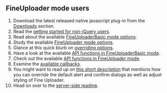 ## FineUploader mode users ##
1. Download the latest released native javascript plug-in from the [Downloads](http://fineuploader.com/downloads.html) section.
2. Read the [getting started for non-jQuery users](native-getting-started.md).
3. Read about the available [FineUploaderBasic mode options](options-fineuploaderbasic.md).
4. Study the available [FineUploader mode options](options-fineuploader.md).
5. Glance at this quick blurb on [overriding options](options-overriding.md).
6. Have a look at the available [API functions in FineUploaderBasic mode](api-fineuploaderbasic.md).
7. Check out the available [API functions in FineUploader mode](api-fineuploader.md).
8. Examine the [available callbacks](callbacks.md).
9. You might want to read up on [this short description](styling.md) that mentions how you can override the default alert and confirm dialogs as well as adjust styling of Fine Uploader.
10. Head on over to the [server-side readme](https://github.com/Widen/fine-uploader-server/blob/master/readme.md).

